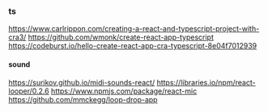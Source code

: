 ### ts
https://www.carlrippon.com/creating-a-react-and-typescript-project-with-cra3/
https://github.com/wmonk/create-react-app-typescript
https://codeburst.io/hello-create-react-app-cra-typescript-8e04f7012939

#### sound
https://surikov.github.io/midi-sounds-react/
https://libraries.io/npm/react-looper/0.2.6
https://www.npmjs.com/package/react-mic
https://github.com/mmckegg/loop-drop-app
<!-- https://thisdavej.com/node-js-playing-sounds-to-provide-notifications/ -->
<!-- https://libraries.io/npm/audio-loader -->